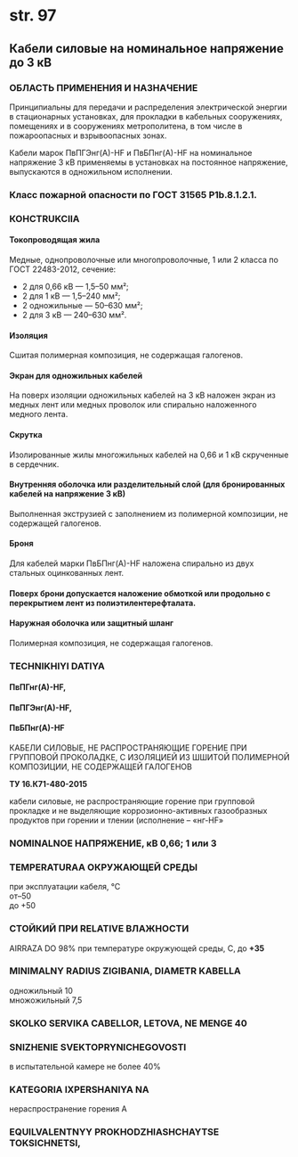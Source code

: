 # str. 97

## Кабели силовые на номинальное напряжение до 3 кВ

### ОБЛАСТЬ ПРИМЕНЕНИЯ И НАЗНА́ЧЕНИЕ  
Принципиальны для передачи и распределения электрической энергии в стационарных установках, для прокладки в кабельных сооружениях, помещениях и в сооружениях метрополитена, в том числе в пожароопасных и взрывоопасных зонах.

Кабели марок ПвПГЭнг(А)-HF и ПвБПнг(А)-HF на номинальное напряжение 3 кВ применяемы в установках на постоянное напряжение, выпускаются в одножильном исполнении.

### Класс пожарной опасности по ГОСТ 31565 P1b.8.1.2.1.

### КОНСTRUKCIIA  

#### Токопроводящая жила 
Медные, однопроволочные или многопроволочные, 1 или 2 класса по ГОСТ 22483-2012, сечение:
- 2 для 0,66 кВ — 1,5–50 мм²;
- 2 для 1 кВ — 1,5–240 мм²;
- 2 одножильные — 50–630 мм²;
- 2 для 3 кВ — 240–630 мм².

#### Изоляция
Сшитая полимерная композиция, не содержащая галогенов.

#### Экран для одножильных кабелей
На поверх изоляции одножильных кабелей на 3 кВ наложен экран из медных лент или медных проволок или спирально наложенного медного лента.

#### Скрутка
Изолированные жилы многожильных кабелей на 0,66 и 1 кВ скрученные в сердечник.

#### Внутренняя оболочка или разделительный слой (для бронированных кабелей на напряжение 3 кВ)  
Выполненная экструзией с заполнением из полимерной композиции, не содержащей галогенов.

#### Броня
Для кабелей марки ПвБПнг(А)-HF наложена спирально из двух стальных оцинкованных лент.

#### Поверх брони допускается наложение обмоткой или продольно с перекрытием лент из полиэтилентерефталата.

#### Наружная оболочка или защитный шланг  
Полимерная композиция, не содержащая галогенов.

### TECHNIKHIYI DATIYA 

#### ПвПГнг(А)-HF,  
#### ПвПГЭнг(А)-HF,  
#### ПвБПнг(А)-HF  
КАБЕЛИ СИЛОВЫЕ, НЕ РАСПРОСТРАНЯЮЩИЕ ГОРЕНИЕ ПРИ ГРУППОВОЙ ПРОКОЛАДКЕ, С ИЗОЛЯЦИЕЙ ИЗ ШШИТОЙ ПОЛИМЕРНОЙ КОМПОЗИЦИИ, НЕ СОДЕРЖАЩЕЙ ГАЛОГЕНОВ

**ТУ 16.К71-480-2015**

кабели силовые, не распространяющие горение при групповой прокладке и не выделяющие коррозионно-активных газообразных продуктов при горении и тлении (исполнение – «нг-HF»

### NOMINALNOE НАПРЯЖЕНИЕ, кВ 0,66; 1 или 3

### TEMPERATURAA ОКРУЖАЮЩЕЙ СРЕДЫ  
при эксплуатации кабеля, °С  
от–50  
до +50  

### СТОЙКИЙ ПРИ RELATIVE ВЛАЖНОСТИ  
AIRRAZA DO 98% при температуре окружующей среды, С, до **+35**

### MINIMALNY RADIUS ZIGIBANIA, DIAMETR KABELLA  
одножильный 10  
множожильный 7,5  

### SKOLKO SERVIKA CABELLOR, LETOVA, NE MENGE 40  

### SNIZHENIE SVEKTOPRYNICHEGOVOSTI  
в испытательной камере не более 40%

### KATEGORIA IXPERSHANIYA NA  
нераспространение горения A  

### EQUILVALENTNYY PROKHODZHIASHCHAYTSE TOKSICHNETSI,  